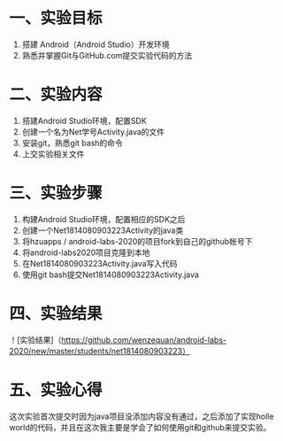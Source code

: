 # 一、实验目标 #

1. 搭建 Android（Android Studio）开发环境
2. 熟悉并掌握Git与GitHub.com提交实验代码的方法

# 二、实验内容 #

1. 搭建Android Studio环境，配置SDK  
2. 创建一个名为Net学号Activity.java的文件  
3. 安装git，熟悉git bash的命令  
4. 上交实验相关文件

# 三、实验步骤 #

1. 构建Android Studio环境，配置相应的SDK之后  
2. 创建一个Net1814080903223Activity的java类  
3. 将hzuapps / android-labs-2020的项目fork到自己的github帐号下  
4. 将android-labs2020项目克隆到本地  
5. 在Net1814080903223Activity.java写入代码  
6. 使用git bash提交Net1814080903223Activity.java  
# 四、实验结果 #
！[实验结果]（https://github.com/wenzequan/android-labs-2020/new/master/students/net1814080903223）
# 五、实验心得 #
 这次实验首次提交时因为java项目没添加内容没有通过，之后添加了实现holle world的代码，并且在这次我主要是学会了如何使用git和github来提交实验。

